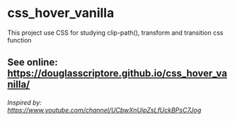 # css_hover_vanilla
This project use CSS for studying clip-path(), transform and transition css function

## See online: https://douglasscriptore.github.io/css_hover_vanilla/


###### Inspired by: https://www.youtube.com/channel/UCbwXnUipZsLfUckBPsC7Jog
